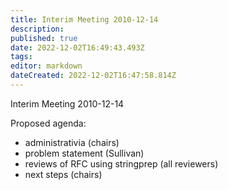 ```yaml
---
title: Interim Meeting 2010-12-14
description: 
published: true
date: 2022-12-02T16:49:43.493Z
tags: 
editor: markdown
dateCreated: 2022-12-02T16:47:58.814Z
---
```


Interim Meeting 2010-12-14

Proposed agenda:

+ administrativia (chairs)
+ problem statement (Sullivan)
+ reviews of RFC using stringprep (all reviewers)
+ next steps (chairs)